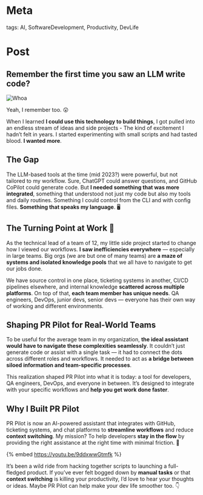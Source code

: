 # Meta

tags: AI, SoftwareDevelopment, Productivity, DevLife

# Post

## Remember the first time you saw an LLM write code?

![Whoa](https://media1.tenor.com/m/wS9gJkWOuecAAAAC/coroca-keanu-reeves.gif)

Yeah, I remember too. 😲

When I learned **I could use this technology to build things**, I got pulled into an endless stream of ideas and side projects - The kind of excitement I hadn’t felt in years. I started experimenting with small scripts and had tasted blood. **I wanted more**.

## **The Gap**
The LLM-based tools at the time (mid 2023?) were powerful, but not tailored to my workflow. Sure, ChatGPT could answer questions, and GitHub CoPilot could generate code. But **I needed something that was more integrated**, something that understood not just my code but also my tools and daily routines. Something I could control from the CLI and with config files. **Something that speaks my language**. 🖥️

## **The Turning Point at Work** 💼
As the technical lead of a team of 12, my little side project started to change how I viewed our workflows. **I saw inefficiencies everywhere** — especially in large teams. Big orgs (we are but one of many teams) are **a maze of systems and isolated knowledge pools** that we all have to navigate to get our jobs done.

We have source control in one place, ticketing systems in another, CI/CD pipelines elsewhere, and internal knowledge **scattered across multiple platforms**. On top of that, **each team member has unique needs**. QA engineers, DevOps, junior devs, senior devs — everyone has their own way of working and different environments.

## **Shaping PR Pilot for Real-World Teams**
To be useful for the average team in my organization, **the ideal assistant would have to navigate these complexities seamlessly**. It couldn’t just generate code or assist with a single task — it had to connect the dots across different roles and workflows. It needed to act as **a bridge between siloed information and team-specific processes**.

This realization shaped PR Pilot into what it is today: a tool for developers, QA engineers, DevOps, and everyone in between. It’s designed to integrate with your specific workflows and **help you get work done faster**.

## **Why I Built PR Pilot**
PR Pilot is now an AI-powered assistant that integrates with GitHub, ticketing systems, and chat platforms to **streamline workflows** and reduce **context switching**. My mission? To help developers **stay in the flow** by providing the right assistance at the right time with minimal friction. 🚀

{% embed https://youtu.be/9ddxwwGtmfk %}

It’s been a wild ride from hacking together scripts to launching a full-fledged product. If you’ve ever felt bogged down by **manual tasks** or that **context switching** is killing your productivity, I’d love to hear your thoughts or ideas. Maybe PR Pilot can help make your dev life smoother too. 👇